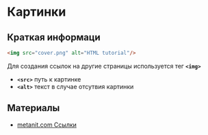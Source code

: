 # Картинки

## Краткая информаци

```html
<img src="cover.png" alt="HTML tutorial"/>
```

Для создания ссылок на другие страницы используется тег **`<img>`**

- **`<src>`** путь к картинке
- **`<alt>`** текст в случае отсутвия картинки

## Материалы

- [metanit.com Ссылки](https://metanit.com/web/html5/2.9.php)
